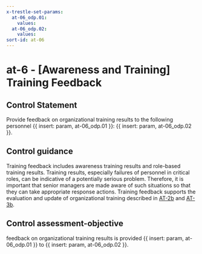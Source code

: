 ```yaml
---
x-trestle-set-params:
  at-06_odp.01:
    values:
  at-06_odp.02:
    values:
sort-id: at-06
---
```


# at-6 - \[Awareness and Training\] Training Feedback

## Control Statement

Provide feedback on organizational training results to the following personnel {{ insert: param, at-06_odp.01 }}: {{ insert: param, at-06_odp.02 }}.

## Control guidance

Training feedback includes awareness training results and role-based training results. Training results, especially failures of personnel in critical roles, can be indicative of a potentially serious problem. Therefore, it is important that senior managers are made aware of such situations so that they can take appropriate response actions. Training feedback supports the evaluation and update of organizational training described in [AT-2b](#at-2_smt.b) and [AT-3b](#at-3_smt.b).

## Control assessment-objective

feedback on organizational training results is provided {{ insert: param, at-06_odp.01 }} to {{ insert: param, at-06_odp.02 }}.
